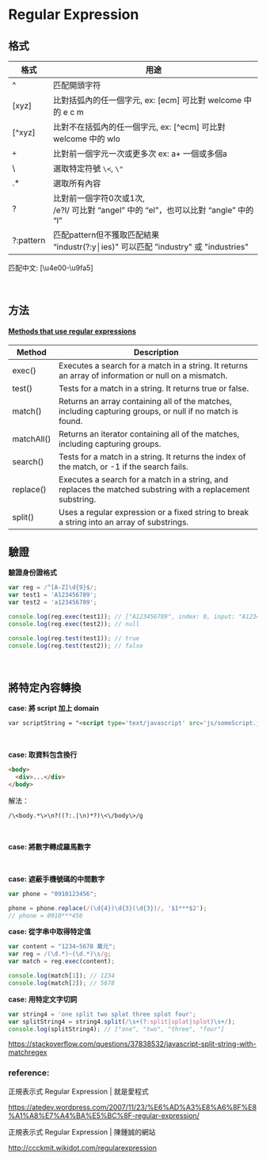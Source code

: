 # Regular Expression

## 格式

格式      | 用途
--------- | ----
^         | 匹配開頭字符
[xyz]     | 比對括弧內的任一個字元, ex: [ecm] 可比對 welcome 中的 e c m
[^xyz]    | 比對不在括弧內的任一個字元, ex: [^ecm] 可比對 welcome 中的 wlo
`+`       | 比對前一個字元一次或更多次 ex: a+ 一個或多個a
\         | 選取特定符號 ``\<``, ``\"``
.*        | 選取所有內容
?         | 比對前一個字符0次或1次,<br /> /e?l/ 可比對 “angel” 中的 “el”，也可以比對 “angle” 中的 “l”
?:pattern | 匹配pattern但不獲取匹配結果 <br /> “industr(?:y│ies)" 可以匹配 ”industry" 或 "industries"

匹配中文: [\u4e00-\u9fa5]

<br />

## 方法

#### [Methods that use regular expressions](https://developer.mozilla.org/en-US/docs/Web/JavaScript/Guide/Regular_Expressions#Using_regular_expressions_in_JavaScript)
Method     | Description
---------- | ---
exec()	   | Executes a search for a match in a string. It returns an array of information or null on a mismatch.
test()	   | Tests for a match in a string. It returns true or false.
match()	   | Returns an array containing all of the matches, including capturing groups, or null if no match is found.
matchAll() | Returns an iterator containing all of the matches, including capturing groups.
search()   | Tests for a match in a string. It returns the index of the match, or -1 if the search fails.
replace()  | Executes a search for a match in a string, and replaces the matched substring with a replacement substring.
split()	   | Uses a regular expression or a fixed string to break a string into an array of substrings.

## 驗證

**驗證身份證格式**

```js
var reg = /^[A-Z]\d{9}$/;
var test1 = 'A123456789';
var test2 = 'a123456789';

console.log(reg.exec(test1)); // ["A123456789", index: 0, input: "A123456789", groups: undefined]
console.log(reg.exec(test2)); // null

console.log(reg.test(test1)); // true
console.log(reg.test(test2)); // false
```

<br />

## 將特定內容轉換

**case: 將 script 加上 domain**

```html
var scriptString = "<script type='text/javascript' src='js/someScript.js'></script>";

```

<br />

**case: 取資料包含換行**
```html
<body>
  <div>...</div>
</body>
```
解法：

```
/\<body.*\>\n?((?:.|\n)*?)\<\/body\>/g
```

<br />

**case: 將數字轉成羅馬數字**

<br />

**case: 遮蔽手機號碼的中間數字**

```javascript
var phone = "0910123456";

phone = phone.replace(/(\d{4})\d{3}(\d{3})/, '$1***$2');
// phone = 0910***456
```

**case: 從字串中取得特定值**

```javascript
var content = "1234~5678 萬元";
var reg = /(\d.*)~(\d.*)\s/g;
var match = reg.exec(content);

console.log(match[1]); // 1234
console.log(match[2]); // 5678
```

**case: 用特定文字切詞**

```javascript
var string4 = 'one split two splat three splot four';
var splitString4 = string4.split(/\s+(?:split|splat|splot)\s+/);
console.log(splitString4); // ["one", "two", "three", "four"]
```
https://stackoverflow.com/questions/37838532/javascript-split-string-with-matchregex

### reference:

正規表示式 Regular Expression | 就是愛程式

https://atedev.wordpress.com/2007/11/23/%E6%AD%A3%E8%A6%8F%E8%A1%A8%E7%A4%BA%E5%BC%8F-regular-expression/

正規表示式 Regular Expression | 陳鍾誠的網站

http://ccckmit.wikidot.com/regularexpression
